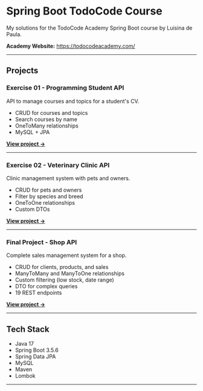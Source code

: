 # Spring Boot TodoCode Course

My solutions for the TodoCode Academy Spring Boot course by Luisina de Paula.

**Academy Website:** https://todocodeacademy.com/

---

## Projects

### Exercise 01 - Programming Student API
API to manage courses and topics for a student's CV.

* CRUD for courses and topics
* Search courses by name
* OneToMany relationships
* MySQL + JPA

**[View project →](./exercise-01-programming-student)**

---

### Exercise 02 - Veterinary Clinic API
Clinic management system with pets and owners.

* CRUD for pets and owners
* Filter by species and breed
* OneToOne relationships
* Custom DTOs

**[View project →](./exercise-02-veterinary-clinic)**

---

### Final Project - Shop API
Complete sales management system for a shop.

* CRUD for clients, products, and sales
* ManyToMany and ManyToOne relationships
* Custom filtering (low stock, date range)
* DTO for complex queries
* 19 REST endpoints

**[View project →](./shop)**

---

## Tech Stack

* Java 17
* Spring Boot 3.5.6
* Spring Data JPA
* MySQL
* Maven
* Lombok

---

